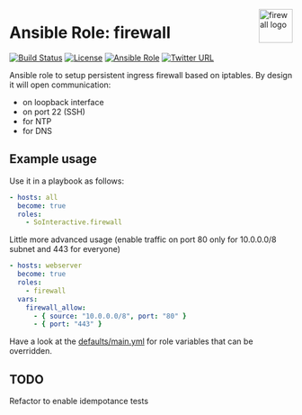 <p><img src="http://www.kvmtechnologia.hu/images/stories/firewall.jpg" alt="firewall logo" title="firewall" align="right" height="60" /></p>

Ansible Role: firewall
======================

[![Build Status](https://ci.devops.sosoftware.pl/buildStatus/icon?job=SoInteractive/firewall/master)](https://ci.devops.sosoftware.pl/blue/organizations/jenkins/SoInteractive%2Ffirewall/activity) [![License](https://img.shields.io/badge/license-MIT%20License-brightgreen.svg)](https://opensource.org/licenses/MIT) [![Ansible Role](https://img.shields.io/ansible/role/18231.svg)](https://galaxy.ansible.com/SoInteractive/firewall/) [![Twitter URL](https://img.shields.io/twitter/follow/sointeractive.svg?style=social&label=Follow%20%40SoInteractive)](https://twitter.com/sointeractive)

Ansible role to setup persistent ingress firewall based on iptables.
By design it will open communication:
  - on loopback interface
  - on port 22 (SSH)
  - for NTP
  - for DNS

Example usage
-------------

Use it in a playbook as follows:
```yaml
- hosts: all
  become: true
  roles:
    - SoInteractive.firewall
```

Little more advanced usage (enable traffic on port 80 only for 10.0.0.0/8 subnet and 443 for everyone)
```yaml
- hosts: webserver
  become: true
  roles:
    - firewall
  vars:
    firewall_allow:
      - { source: "10.0.0.0/8", port: "80" }
      - { port: "443" }
```

Have a look at the [defaults/main.yml](defaults/main.yml) for role variables
that can be overridden.

TODO
----

Refactor to enable idempotance tests
